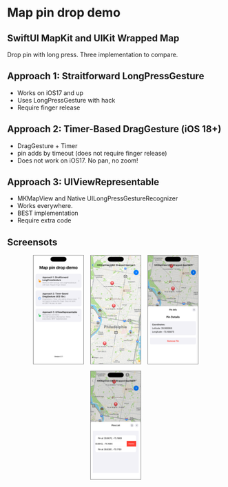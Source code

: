 # Map pin drop demo
## SwiftUI MapKit and UIKit Wrapped Map

Drop pin with long press. Three implementation to compare. 

## Approach 1: Straitforward LongPressGesture
- Works on iOS17 and up
- Uses LongPressGesture with hack
- Require finger release

## Approach 2: Timer-Based DragGesture (iOS 18+)
- DragGesture + Timer
- pin adds by timeout (does not require finger release)
- Does not work on iOS17. No pan, no zoom!

## Approach 3: UIViewRepresentable
- MKMapView and Native UILongPressGestureRecognizer
- Works everywhere.
- BEST implementation
- Require extra code  


## Screensots


<div style="display: flex; flex-wrap: wrap; gap: 15px; justify-content: center;">
  <img src="images/View1.png" alt="Main interface" style="width: 23%; min-width: 100px; max-width: 1500px; border: 1px solid grey;" />
  <img src="images/View2.png" alt="Settings page" style="width: 23%; min-width: 100px; max-width: 1500px; border: 1px solid grey;" />
  <img src="images/View3.png" alt="Feature demo" style="width: 23%; min-width: 100px; max-width: 1500px; border: 1px solid grey;" />
  <img src="images/View4.png" alt="Mobile view" style="width: 23%; min-width: 100px; max-width: 1500px; border: 1px solid grey;" />
</div>
